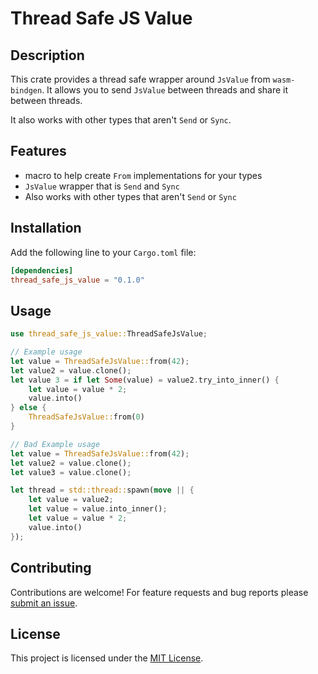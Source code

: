 # Thread Safe JS Value

## Description

This crate provides a thread safe wrapper around `JsValue` from `wasm-bindgen`. It allows you to send `JsValue` between threads and share it between threads.

It also works with other types that aren't `Send` or `Sync`.

## Features

- macro to help create `From` implementations for your types
- `JsValue` wrapper that is `Send` and `Sync`
- Also works with other types that aren't `Send` or `Sync`

## Installation

Add the following line to your `Cargo.toml` file:

```toml
[dependencies]
thread_safe_js_value = "0.1.0"
```

## Usage

```rust
use thread_safe_js_value::ThreadSafeJsValue;

// Example usage
let value = ThreadSafeJsValue::from(42);
let value2 = value.clone();
let value 3 = if let Some(value) = value2.try_into_inner() {
    let value = value * 2;
    value.into()
} else {
    ThreadSafeJsValue::from(0)
}

// Bad Example usage
let value = ThreadSafeJsValue::from(42);
let value2 = value.clone();
let value3 = value.clone();

let thread = std::thread::spawn(move || {
    let value = value2;
    let value = value.into_inner();
    let value = value * 2;
    value.into()
});

```

## Contributing

Contributions are welcome! For feature requests and bug reports please [submit an issue](github.com/dgsantana/thread_safe_jsvalue/issues).

## License

This project is licensed under the [MIT License](LICENSE).
